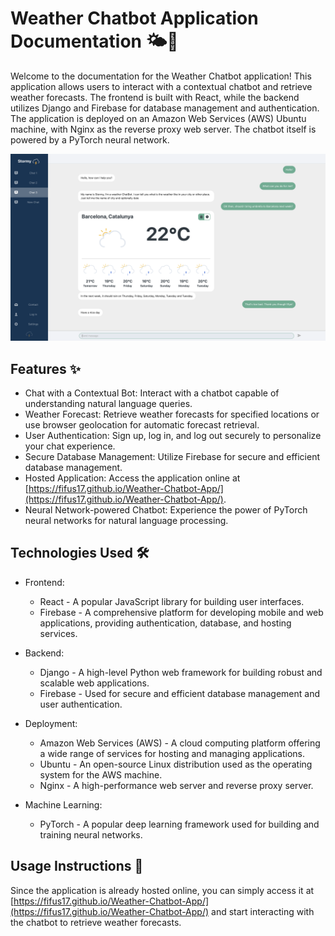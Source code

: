 # Weather Chatbot Application Documentation 🌤️🤖

Welcome to the documentation for the Weather Chatbot application! This application allows users to interact with a contextual chatbot and retrieve weather forecasts. The frontend is built with React, while the backend utilizes Django and Firebase for database management and authentication. The application is deployed on an Amazon Web Services (AWS) Ubuntu machine, with Nginx as the reverse proxy web server. The chatbot itself is powered by a PyTorch neural network.

![Weather Chatbot](Documentation/ss.png)

## Features ✨

- Chat with a Contextual Bot: Interact with a chatbot capable of understanding natural language queries.
- Weather Forecast: Retrieve weather forecasts for specified locations or use browser geolocation for automatic forecast retrieval.
- User Authentication: Sign up, log in, and log out securely to personalize your chat experience.
- Secure Database Management: Utilize Firebase for secure and efficient database management.
- Hosted Application: Access the application online at [https://fifus17.github.io/Weather-Chatbot-App/](https://fifus17.github.io/Weather-Chatbot-App/).
- Neural Network-powered Chatbot: Experience the power of PyTorch neural networks for natural language processing.

## Technologies Used 🛠️

- Frontend:
  - React - A popular JavaScript library for building user interfaces.
  - Firebase - A comprehensive platform for developing mobile and web applications, providing authentication, database, and hosting services.

- Backend:
  - Django - A high-level Python web framework for building robust and scalable web applications.
  - Firebase - Used for secure and efficient database management and user authentication.

- Deployment:
  - Amazon Web Services (AWS) - A cloud computing platform offering a wide range of services for hosting and managing applications.
  - Ubuntu - An open-source Linux distribution used as the operating system for the AWS machine.
  - Nginx - A high-performance web server and reverse proxy server.

- Machine Learning:
  - PyTorch - A popular deep learning framework used for building and training neural networks.

## Usage Instructions 🚀

Since the application is already hosted online, you can simply access it at [https://fifus17.github.io/Weather-Chatbot-App/](https://fifus17.github.io/Weather-Chatbot-App/) and start interacting with the chatbot to retrieve weather forecasts.

